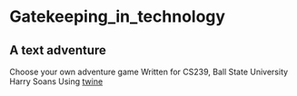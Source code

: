 # Gatekeeping_in_technology

## A text adventure

Choose your own adventure game 
Written for CS239, Ball State University
Harry Soans 
Using [twine](http://twinery.org)

